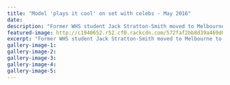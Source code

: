 ```yaml
---
title: "Model 'plays it cool' on set with celebs - May 2016"
date: 
description: "Former WHS student Jack Stratton-Smith moved to Melbourne to pursue an acting career, and has already met numerous A-list actors, Wanganui Chronicle article on 7/5/16..."
featured-image: http://c1940652.r52.cf0.rackcdn.com/572faf2bb8d39a469d000454/Modelling.Jack-Stratton-Smith-Melb-May-2016.jpg
excerpt: "Former WHS student Jack Stratton-Smith moved to Melbourne to pursue an acting career, and has already met numerous A-list actors, Wanganui Chronicle article on 7/5/16..."
gallery-image-1: 
gallery-image-2: 
gallery-image-3: 
gallery-image-4: 
gallery-image-5: 
---
```

